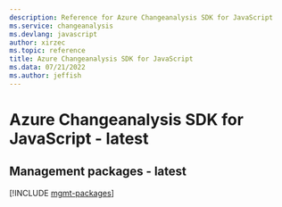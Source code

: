 ```yaml
---
description: Reference for Azure Changeanalysis SDK for JavaScript
ms.service: changeanalysis
ms.devlang: javascript
author: xirzec
ms.topic: reference
title: Azure Changeanalysis SDK for JavaScript
ms.data: 07/21/2022
ms.author: jeffish
---
```

# Azure Changeanalysis SDK for JavaScript - latest

## Management packages - latest
[!INCLUDE [mgmt-packages](changeanalysis-mgmt-index.md)]